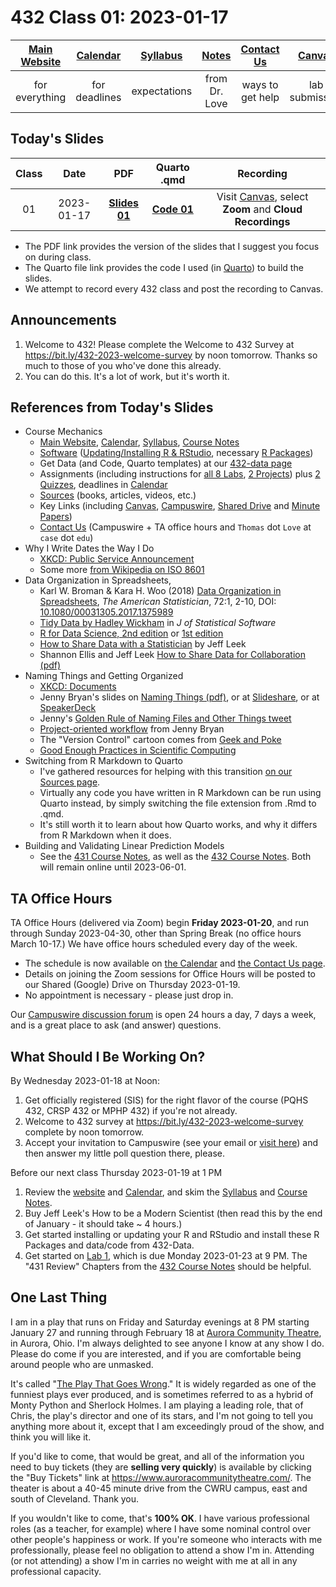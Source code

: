 # 432 Class 01: 2023-01-17

[Main Website](https://thomaselove.github.io/432-2023/) | [Calendar](https://thomaselove.github.io/432-2023/calendar.html) | [Syllabus](https://thomaselove.github.io/432-syllabus-2023/) | [Notes](https://thomaselove.github.io/432-notes/) | [Contact Us](https://thomaselove.github.io/432-2023/contact.html) | [Canvas](https://canvas.case.edu) | [Data and Code](https://github.com/THOMASELOVE/432-data) | [Sources](https://github.com/THOMASELOVE/432-classes-2023/tree/main/sources)
:-----------: | :--------------: | :----------: | :---------: | :-------------: | :-----------: | :------------: |:------:
for everything | for deadlines | expectations | from Dr. Love | ways to get help | lab submission | for downloads | to read

## Today's Slides

Class | Date | PDF | Quarto .qmd | Recording
:---: | :--------: | :------: | :------: | :-------------:
01 | 2023-01-17 | **[Slides 01](https://github.com/THOMASELOVE/432-slides-2023/blob/main/slides01.pdf)** | **[Code 01](https://github.com/THOMASELOVE/432-slides-2023/blob/main/slides01.qmd)** | Visit [Canvas](https://canvas.case.edu/), select **Zoom** and **Cloud Recordings**

- The PDF link provides the version of the slides that I suggest you focus on during class.
- The Quarto file link provides the code I used (in [Quarto](https://quarto.org/)) to build the slides.
- We attempt to record every 432 class and post the recording to Canvas.

## Announcements
 
1. Welcome to 432! Please complete the Welcome to 432 Survey at <https://bit.ly/432-2023-welcome-survey> by noon tomorrow. Thanks so much to those of you who've done this already.
2. You can do this. It's a lot of work, but it's worth it.

## References from Today's Slides

- Course Mechanics
    - [Main Website](https://thomaselove.github.io/432-2023/), [Calendar](https://thomaselove.github.io/432-2023/calendar.html), [Syllabus](https://thomaselove.github.io/432-syllabus-2023/), [Course Notes](https://thomaselove.github.io/432-notes/)
    - [Software](https://thomaselove.github.io/432-2023/software.html) ([Updating/Installing R & RStudio](https://thomaselove.github.io/432-2023/software.html#installing-r-and-rstudio), necessary [R Packages](https://thomaselove.github.io/432-2023/software.html#r-packages-to-install))
    - Get Data (and Code, Quarto templates) at our [432-data page](https://github.com/THOMASELOVE/432-data)
    - Assignments (including instructions for [all 8 Labs](https://thomaselove.github.io/432-2023/lab1.html), [2 Projects](https://thomaselove.github.io/432-2023/projA.html)) plus [2 Quizzes](https://thomaselove.github.io/432-2023/quiz1.html), deadlines in [Calendar](https://thomaselove.github.io/432-2023/calendar.html)
    - [Sources](https://github.com/THOMASELOVE/432-classes-2023/tree/main/sources) (books, articles, videos, etc.)
    - Key Links (including [Canvas](https://canvas.case.edu/), [Campuswire](https://campuswire.com/), [Shared Drive](https://docs.google.com/document/d/1A6-P4TRXrCZVAqfDWw_s75lBGID9wHiaJjbsjltXojs/edit?usp=sharing) and [Minute Papers](https://github.com/THOMASELOVE/432-minute-2023))
    - [Contact Us](https://thomaselove.github.io/432-2023/contact.html) (Campuswire + TA office hours and `Thomas` dot `Love` at `case` dot `edu`)
- Why I Write Dates the Way I Do
    - [XKCD: Public Service Announcement](https://xkcd.com/1179/)
    - Some more [from Wikipedia on ISO 8601](https://en.wikipedia.org/wiki/ISO_8601)
- Data Organization in Spreadsheets, 
    - Karl W. Broman & Kara H. Woo (2018) [Data Organization in Spreadsheets]([pdf/Broman_and_Woo_2018_Data_Organization_in_Spreadsheets.pdf](https://github.com/THOMASELOVE/432-classes-2023/blob/main/sources/pdf/Broman_and_Woo_2018_Data_Organization_in_Spreadsheets.pdf)), *The American Statistician*, 72:1, 2-10, DOI: [10.1080/00031305.2017.1375989](https://doi.org/10.1080/00031305.2017.1375989)
    - [Tidy Data by Hadley Wickham](https://www.jstatsoft.org/article/view/v059i10) in *J of Statistical Software*
    - [R for Data Science, 2nd edition](https://r4ds.hadley.nz/) or [1st edition](https://r4ds.had.co.nz/)
    - [How to Share Data with a Statistician](https://github.com/jtleek/datasharing) by Jeff Leek
    - Shannon Ellis and Jeff Leek [How to Share Data for Collaboration (pdf)](https://peerj.com/preprints/3139v5.pdf)
- Naming Things and Getting Organized
    - [XKCD: Documents](https://xkcd.com/1459/)
    - Jenny Bryan's slides on [Naming Things (pdf)](http://www2.stat.duke.edu/~rcs46/lectures_2015/01-markdown-git/slides/naming-slides/naming-slides.pdf), or at [Slideshare](https://www.slideshare.net/milkers/naming-things), or at [SpeakerDeck](https://speakerdeck.com/jennybc/how-to-name-files)
    - Jenny's [Golden Rule of Naming Files and Other Things tweet](https://twitter.com/jennybryan/status/807805087544328192?lang=en)
    - [Project-oriented workflow](https://www.tidyverse.org/blog/2017/12/workflow-vs-script/) from Jenny Bryan
    - The "Version Control" cartoon comes from [Geek and Poke](https://geek-and-poke.com/)
    - [Good Enough Practices in Scientific Computing](http://bit.ly/good-enuff)
- Switching from R Markdown to Quarto
    - I've gathered resources for helping with this transition [on our Sources page](https://github.com/THOMASELOVE/432-classes-2023/tree/main/sources#learning-about-quarto-and-making-the-switch-from-r-markdown).
    - Virtually any code you have written in R Markdown can be run using Quarto instead, by simply switching the file extension from .Rmd to .qmd.
    - It's still worth it to learn about how Quarto works, and why it differs from R Markdown when it does.
- Building and Validating Linear Prediction Models
    - See the [431 Course Notes](https://thomaselove.github.io/431-notes/), as well as the [432 Course Notes](https://thomaselove.github.io/432-notes/). Both will remain online until 2023-06-01.

## TA Office Hours

TA Office Hours (delivered via Zoom) begin **Friday 2023-01-20**, and run through Sunday 2023-04-30, other than Spring Break (no office hours March 10-17.) We have office hours scheduled every day of the week.

- The schedule is now available on [the Calendar](https://thomaselove.github.io/432-2023/calendar.html) and [the Contact Us page](https://thomaselove.github.io/432-2023/contact.html). 
- Details on joining the Zoom sessions for Office Hours will be posted to our Shared (Google) Drive on Thursday 2023-01-19.
- No appointment is necessary - please just drop in.

Our [Campuswire discussion forum](https://thomaselove.github.io/432-2023/contact.html#once-class-starts) is open 24 hours a day, 7 days a week, and is a great place to ask (and answer) questions.

## What Should I Be Working On?

By Wednesday 2023-01-18 at Noon:

1. Get officially registered (SIS) for the right flavor of the course (PQHS 432, CRSP 432 or MPHP 432) if you're not already.
2. Welcome to 432 survey at https://bit.ly/432-2023-welcome-survey complete by noon tomorrow.
3. Accept your invitation to Campuswire (see your email or [visit here](https://thomaselove.github.io/432-2023/contact.html#once-class-starts)) and then answer my little poll question there, please.

Before our next class Thursday 2023-01-19 at 1 PM

1. Review the [website](https://thomaselove.github.io/432-2023/) and [Calendar](https://thomaselove.github.io/432-2023/calendar.html), and skim the [Syllabus](https://thomaselove.github.io/432-syllabus-2023/) and [Course Notes](https://thomaselove.github.io/432-notes/).
2. Buy Jeff Leek's How to be a Modern Scientist (then read this by the end of January - it should take ~ 4 hours.)
3. Get started installing or updating your R and RStudio and install these R Packages and data/code from 432-Data.
4. Get started on [Lab 1](https://thomaselove.github.io/432-2023/lab1.html), which is due Monday 2023-01-23 at 9 PM. The "431 Review" Chapters from the [432 Course Notes](https://thomaselove.github.io/432-notes/) should be helpful.

## One Last Thing

I am in a play that runs on Friday and Saturday evenings at 8 PM starting January 27 and running through February 18 at [Aurora Community Theatre](https://www.auroracommunitytheatre.com/), in Aurora, Ohio. I'm always delighted to see anyone I know at any show I do. Please do come if you are interested, and if you are comfortable being around people who are unmasked. 

It's called "[The Play That Goes Wrong](https://www.youtube.com/watch?v=DOWO4gq-whg)." It is widely regarded as one of the funniest plays ever produced, and is sometimes referred to as a hybrid of Monty Python and Sherlock Holmes. I am playing a leading role, that of Chris, the play's director and one of its stars, and I'm not going to tell you anything more about it, except that I am exceedingly proud of the show, and think you will like it. 

If you'd like to come, that would be great, and all of the information you need to buy tickets (they are **selling very quickly**) is available by clicking the "Buy Tickets" link at <https://www.auroracommunitytheatre.com/>. The theater is about a 40-45 minute drive from the CWRU campus, east and south of Cleveland. Thank you.

If you wouldn't like to come, that's **100% OK**. I have various professional roles (as a teacher, for example) where I have some nominal control over other people's happiness or work. If you're someone who interacts with me professionally, please feel no obligation to attend a show I'm in. Attending (or not attending) a show I'm in carries no weight with me at all in any professional capacity.

